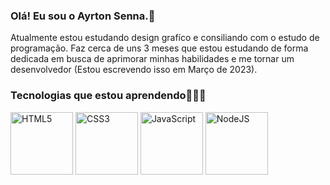 ### Olá! Eu sou o Ayrton Senna.👋
Atualmente estou estudando design grafíco e consiliando com o estudo de programação. Faz cerca de uns 3 meses que estou estudando de forma dedicada em busca de aprimorar minhas habilidades e me tornar um desenvolvedor (Estou escrevendo isso em Março de 2023).
### Tecnologias que estou aprendendo👾👨‍💻

<div style="display: inline-block">
  <img align="center" alt="HTML5" src="https://img.shields.io/badge/HTML5-E34F26?style=for-the-badge&logo=html5&logoColor=white" width="100"/>
  <img align="center" alt="CSS3" src="https://img.shields.io/badge/CSS3-1572B6?style=for-the-badge&logo=css3&logoColor=white" width="100"/>
  
  <img align="center" alt="JavaScript" src="https://img.shields.io/badge/JavaScript-323330?style=for-the-badge&logo=javascript&logoColor=F7DF1E" width="100"/>
  <img align="center" alt="NodeJS" src="https://img.shields.io/badge/Node.js-43853D?style=for-the-badge&logo=node.js&logoColor=white" width="100"/>
</div>


